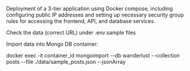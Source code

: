 Deployment of a 3-tier application using Docker compose, including configuring public IP addresses and setting up necessary security group rules for accessing the frontend, API, and database services.

Check the data (correct URL) under .env.sample files

Import data into Mongo DB container:

docker exec -it container_id mongoimport --db wanderlust --collection posts --file ./data/sample_posts.json --jsonArray
